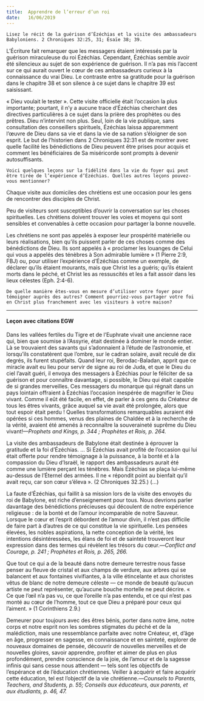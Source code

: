 ```yaml
---
title:  Apprendre de l’erreur d’un roi
date:   16/06/2019
---
```


`Lisez le récit de la guérison d’Ézéchias et la visite des ambassadeurs Babyloniens. 2 Chroniques 32:25, 31; Ésaïe 38; 39.`

L’Écriture fait remarquer que les messagers étaient intéressés par la guérison miraculeuse du roi Ézéchias. Cependant, Ézéchias semble avoir été silencieux au sujet de son expérience de guérison. Il n’a pas mis l’accent sur ce qui aurait ouvert le cœur de ces ambassadeurs curieux à la connaissance du vrai Dieu. Le contraste entre sa gratitude pour la guérison dans le chapitre 38 et son silence à ce sujet dans le chapitre 39 est saisissant.

« Dieu voulait le tester ». Cette visite officielle était l’occasion la plus importante; pourtant, il n’y a aucune trace d’Ézéchias cherchant des directives particulières à ce sujet dans la prière des prophètes ou des prêtres. Dieu n’intervint non plus. Seul, loin de la vie publique, sans consultation des conseillers spirituels, Ézéchias laissa apparemment l’œuvre de Dieu dans sa vie et dans la vie de sa nation s’éloigner de son esprit. Le but de l’historien dans 2 Chroniques 32:31 est de montrer avec quelle facilité les bénédictions de Dieu peuvent être prises pour acquis et comment les bénéficiaires de Sa miséricorde sont prompts à devenir autosuffisants.

`Voici quelques leçons sur la fidélité dans la vie du foyer qui peut être tirée de l’expérience d’Ézéchias. Quelles autres leçons pouvez-vous mentionner?`

Chaque visite aux domiciles des chrétiens est une occasion pour les gens de rencontrer des disciples de Christ.

Peu de visiteurs sont susceptibles d’ouvrir la conversation sur les choses spirituelles. Les chrétiens doivent trouver les voies et moyens qui sont sensibles et convenables à cette occasion pour partager la bonne nouvelle.

Les chrétiens ne sont pas appelés à exposer leur prospérité matérielle ou leurs réalisations, bien qu’ils puissent parler de ces choses comme des bénédictions de Dieu. Ils sont appelés à « proclamer les louanges de Celui qui vous a appelés des ténèbres à Son admirable lumière » (1 Pierre 2:9, FBJ) ou, pour utiliser l’expérience d’Ézéchias comme un exemple, de déclarer qu’ils étaient mourants, mais que Christ les a guéris; qu’ils étaient morts dans le péché, et Christ les as ressuscités et les a fait assoir dans les lieux célestes (Eph. 2:4-6).

`De quelle manière êtes-vous en mesure d’utiliser votre foyer pour témoigner auprès des autres? Comment pourriez-vous partager votre foi en Christ plus franchement avec les visiteurs à votre maison?` 

---

#### Leçon avec citations EGW

Dans les vallées fertiles du Tigre et de l’Euphrate vivait une ancienne race qui, bien que soumise à l’Assyrie, était destinée à dominer le monde entier. Là se trouvaient des savants qui s’adonnaient à l’étude de l’astronomie, et lorsqu’ils constatèrent que l’ombre, sur le cadran solaire, avait reculé de dix degrés, ils furent stupéfaits. Quand leur roi, Berodac-Baladan, apprit que ce miracle avait eu lieu pour servir de signe au roi de Juda, et que le Dieu du ciel l’avait guéri, il envoya des messagers à Ézéchias pour le féliciter de sa guérison et pour connaître davantage, si possible, le Dieu qui était capable de si grandes merveilles. Ces messagers du monarque qui régnait dans un pays lointain offraient à Ézéchias l’occasion inespérée de magnifier le Dieu vivant. Comme il eût été facile, en effet, de parler à ces gens du Créateur de tous les êtres vivants, grâce auquel sa vie avait été prolongée, alors que tout espoir était perdu ! Quelles transformations remarquables auraient été opérées si ces hommes, venus des plaines de Chaldée et à la recherche de la vérité, avaient été amenés à reconnaître la souveraineté suprême du Dieu vivant!—_Prophets and Kings, p. 344 ; Prophètes et Rois, p. 264._

La visite des ambassadeurs de Babylone était destinée à éprouver la gratitude et la foi d’Ézéchias. … Si Ézéchias avait profité de l’occasion qui lui était offerte pour rendre témoignage à la puissance, à la bonté et à la compassion du Dieu d’Israël, le rapport des ambassadeurs aurait été comme une lumière perçant les ténèbres. Mais Ézéchias se plaça lui-même au-dessus de l’Éternel des armées. Il ne « répondit point au bienfait qu’il avait reçu, car son cœur s’éleva ». (2 Chroniques 32.25.) (...)

La faute d’Ézéchias, qui faillit à sa mission lors de la visite des envoyés du roi de Babylone, est riche d’enseignement pour tous. Nous devrions parler davantage des bénédictions précieuses qui découlent de notre expérience religieuse : de la bonté et de l’amour incomparable de notre Sauveur. Lorsque le cœur et l’esprit débordent de l’amour divin, il n’est pas difficile de faire part à d’autres de ce qui constitue la vie spirituelle. Les pensées élevées, les nobles aspirations, la nette conception de la vérité, les intentions désintéressées, les élans de foi et de sainteté trouveront leur expression dans des termes qui révèlent les trésors du cœur.—_Conflict and Courage, p. 241 ; Prophètes et Rois, p. 265, 266._

Que tout ce qui a de la beauté dans notre demeure terrestre nous fasse penser au fleuve de cristal et aux champs de verdure, aux arbres qui se balancent et aux fontaines vivifiantes, à la ville étincelante et aux choristes vêtus de blanc de notre demeure céleste — ce monde de beauté qu’aucun artiste ne peut représenter, qu’aucune bouche mortelle ne peut décrire. « Ce que l’œil n’a pas vu, ce que l’oreille n’a pas entendu, et ce qui n’est pas monté au cœur de l’homme, tout ce que Dieu a préparé pour ceux qui l’aiment. » (1 Corinthiens 2.9.)

Demeurer pour toujours avec des êtres bénis, porter dans notre âme, notre corps et notre esprit non les sombres stigmates du péché et de la malédiction, mais une ressemblance parfaite avec notre Créateur, et, d’âge en âge, progresser en sagesse, en connaissance et en sainteté, explorer de nouveaux domaines de pensée, découvrir de nouvelles merveilles et de nouvelles gloires, savoir apprendre, profiter et aimer de plus en plus profondément, prendre conscience de la joie, de l’amour et de la sagesse infinis qui sans cesse nous attendent — tels sont les objectifs de l’espérance et de l’éducation chrétiennes. Veiller à acquérir et faire acquérir cette éducation, tel est l’objectif de la vie chrétienne.—_Counsels to Parents, Teachers, and Students, p. 55; Conseils aux éducateurs, aux parents, et aux étudiants, p. 46, 47._
